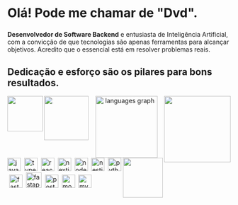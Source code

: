 <h1 align="left">Olá! Pode me chamar de "Dvd".</h1>

### 

**Desenvolvedor de Software Backend** e entusiasta de Inteligência Artificial, com a convicção de que tecnologias são apenas ferramentas para alcançar objetivos. Acredito que o essencial está em resolver problemas reais.

###

<h2 align="left">Dedicação e esforço são os pilares para bons resultados.</h2> <img align="left" src="https://i.pinimg.com/originals/01/63/6c/01636c5434cd0462086620c60fdfec16.gif" style="height:80px;">
<img align="right" src="https://i.pinimg.com/originals/50/d5/8a/50d58aabbb05531e731cf62afe00be5d.gif" style="height:150px;">
<div align="center">
<img align="left" src="https://manzdev.github.io/twitch-dvd-screensaver/manzdvd.gif" style="height:100px;">
  <img src="https://github-readme-stats.vercel.app/api/top-langs?username=dvdmarveira&locale=en&hide_title=false&layout=compact&card_width=320&langs_count=6&theme=algolia&hide_border=false" style="height:140px;" alt="languages graph">
</div>

<img align="right" style="height:90px" src="https://s12.gifyu.com/images/SDPR2.gif">



<div align="left">
  <img src="https://cdn.jsdelivr.net/gh/devicons/devicon/icons/javascript/javascript-original.svg" style="height:30px" alt="javascript logo">
  <img width="0">
  <img src="https://cdn.jsdelivr.net/gh/devicons/devicon/icons/typescript/typescript-original.svg" style="height:30px" alt="typescript logo">
  <img width="0">
  <img src="https://cdn.jsdelivr.net/gh/devicons/devicon@latest/icons/react/react-original.svg" style="height:30px" alt="react logo">
  <img width="0">
  <img src="https://cdn.jsdelivr.net/gh/devicons/devicon@latest/icons/nextjs/nextjs-original.svg" style="height:30px" alt="nextjs logo">
  <img width="0">
  <img src="https://cdn.jsdelivr.net/gh/devicons/devicon@latest/icons/nodejs/nodejs-original-wordmark.svg" style="height:30px" alt="nodejs logo">
  <img width="0">
  <img src="https://cdn.jsdelivr.net/gh/devicons/devicon/icons/nestjs/nestjs-original.svg" style="height:30px" alt="nestjs logo"> 
  <img width="0">
  <img src="https://cdn.jsdelivr.net/gh/devicons/devicon/icons/python/python-original.svg" style="height:30px" alt="python logo">
  <img width="0">
  <img src="https://cdn.jsdelivr.net/gh/devicons/devicon/icons/fastapi/fastapi-original.svg" style="height:30px" alt="fastapi logo">
  <img width="0">
  <img src="https://cdn.jsdelivr.net/gh/devicons/devicon/icons/docker/docker-original.svg" style="height:35px" alt="fastapi logo">
  <img width="0">
  <img src="https://cdn.jsdelivr.net/gh/devicons/devicon/icons/postgresql/postgresql-original.svg" style="height:30px" alt="postgresql logo"> 
  <img width="0">
  <img src="https://www.svgrepo.com/show/331488/mongodb.svg" style="height:30px" alt="mongodb logo"> 
  <img width="0">
  <img src="https://cdn.jsdelivr.net/gh/devicons/devicon/icons/mysql/mysql-original.svg" style="height:30px" alt="mysql logo"> 
  <img width="0">

</div>



<div align="right">
  


</div>

